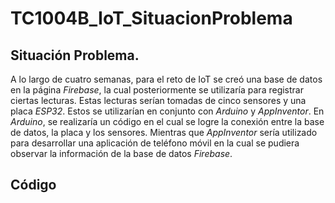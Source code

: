# TC1004B_IoT_SituacionProblema

## Situación Problema.

A lo largo de cuatro semanas, para el reto de IoT se creó una base de datos en la página *Firebase*, la cual posteriormente se utilizaría para registrar ciertas lecturas. Estas lecturas serían tomadas de cinco sensores y una placa *ESP32*. Estos se utilizarían en conjunto con *Arduino* y *AppInventor*. En *Arduino*, se realizaría un código en el cual se logre la conexión entre la base de datos, la placa y los sensores. Mientras que *AppInventor* sería utilizado para desarrollar una aplicación de teléfono móvil en la cual se pudiera observar la información de la base de datos *Firebase*.

## Código
